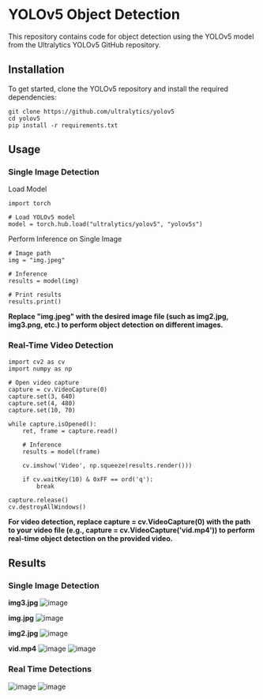 # YOLOv5 Object Detection
This repository contains code for object detection using the YOLOv5 model from the Ultralytics YOLOv5 GitHub repository.

## Installation
To get started, clone the YOLOv5 repository and install the required dependencies:
```
git clone https://github.com/ultralytics/yolov5
cd yolov5
pip install -r requirements.txt
```

## Usage
### Single Image Detection
Load Model
```
import torch

# Load YOLOv5 model
model = torch.hub.load("ultralytics/yolov5", "yolov5s")
```

Perform Inference on Single Image
```
# Image path
img = "img.jpeg"

# Inference
results = model(img)

# Print results
results.print()
```
**Replace "img.jpeg" with the desired image file (such as img2.jpg, img3.png, etc.) to perform object detection on different images.**

### Real-Time Video Detection
```
import cv2 as cv
import numpy as np

# Open video capture
capture = cv.VideoCapture(0)
capture.set(3, 640)
capture.set(4, 480)
capture.set(10, 70)

while capture.isOpened():
    ret, frame = capture.read()

    # Inference
    results = model(frame)
    
    cv.imshow('Video', np.squeeze(results.render()))

    if cv.waitKey(10) & 0xFF == ord('q'):
        break

capture.release()
cv.destroyAllWindows()
```
**For video detection, replace capture = cv.VideoCapture(0) with the path to your video file (e.g., capture = cv.VideoCapture('vid.mp4')) to perform real-time object detection on the provided video.**


## Results
### Single Image Detection
**img3.jpg**
![image](https://github.com/Devansh-Gupta-Official/object-detection-yolo/assets/100591612/a74c6f08-224c-44d3-bcf3-d1d24d4f4f6e)

**img.jpg**
![image](https://github.com/Devansh-Gupta-Official/object-detection-yolo/assets/100591612/2b14c456-db5b-4506-9a0f-8dbe55f719c3)

**img2.jpg**
![image](https://github.com/Devansh-Gupta-Official/object-detection-yolo/assets/100591612/f775a483-f4e3-43e5-a0c7-2b3b89d9057d)

**vid.mp4**
![image](https://github.com/Devansh-Gupta-Official/object-detection-yolo/assets/100591612/ebe8ce4c-3f66-4529-97ea-d1625d2d9d96)
![image](https://github.com/Devansh-Gupta-Official/object-detection-yolo/assets/100591612/b39fe20f-059b-453f-a421-e6138cf5a9ad)

### Real Time Detections
![image](https://github.com/Devansh-Gupta-Official/object-detection-yolo/assets/100591612/2b954366-58c0-4010-883f-2669c4bb1559)
![image](https://github.com/Devansh-Gupta-Official/object-detection-yolo/assets/100591612/81150bdc-aeef-4519-a239-5fea36f1bdee)

